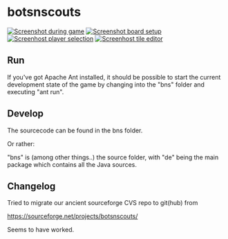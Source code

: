 # botsnscouts
<a href="htdocs/images/screenshot.gif"><img src="htdocs/images/screenshot.gif" alt="Screenshot during game"></a>
<a href="htdocs/images/screenshot2.gif"><img src="htdocs/images/tn_screenshot2.gif" alt="Screenshot board setup"></a> <a href="htdocs/images/screenshot3.gif"><img src="htdocs/images/tn_screenshot3.gif" alt="Screenhost player selection"></a> <a href="htdocs/images/screenshot4.gif"><img src="htdocs/images/tn_screenshot4.gif" alt="Screenhost tile editor"></a>

## Run
If you've got Apache Ant installed, it should be possible to start the current development state of the game by changing into the "bns" folder and executing "ant run".

## Develop
The sourcecode can be found in the bns folder.

Or rather:

"bns" is (among other things..) the source folder, with "de" being the main package which contains all the Java sources.

## Changelog

Tried to migrate our ancient sourceforge CVS repo to git(hub) from

https://sourceforge.net/projects/botsnscouts/

Seems to have worked.
